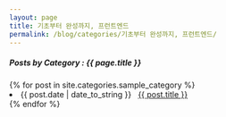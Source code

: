 ```yaml
---
layout: page
title: 기초부터 완성까지, 프런트엔드
permalink: /blog/categories/기초부터 완성까지, 프런트엔드/
---
```


<h5> Posts by Category : {{ page.title }} </h5>

<div class="card">
{% for post in site.categories.sample_category %}
 <li class="category-posts"><span>{{ post.date | date_to_string }}</span> &nbsp; <a href="{{ post.url }}">{{ post.title }}</a></li>
{% endfor %}
</div>
